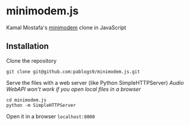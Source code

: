 # minimodem.js
Kamal Mostafa's [minimodem](https://github.com/kamalmostafa/minimodem) clone in JavaScript

## Installation
Clone the repository
```
git clone git@github.com:pablogs9/minimodem.js.git
```

Serve the files with a web server (like Python SimpleHTTPServer)
*Audio WebAPI won't work if you open local files in a browser*
```
cd minimodem.js
python -m SimpleHTTPServer
```

Open it in a browser `localhost:8000`
